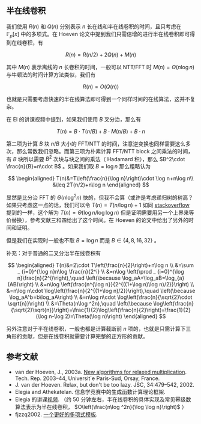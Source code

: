 ## 半在线卷积

我们使用 $R(n)$ 和 $Q(n)$ 分别表示 $n$ 长在线和半在线卷积的时间，且只考虑在 $\mathbb{F} _ p\lbrack x\rbrack$ 中的多项式。在 Hoeven 论文中提到我们只需倍增的进行半在线卷积即可得到在线卷积，有

$$
R(n)=R(n/2)+2Q(n)+M(n)
$$

其中 $M(n)$ 表示离线的 $n$ 长卷积的时间，一般可以 NTT/FFT 时 $M(n)=\Theta(n\log n)$ 与牛顿法的时间计算方法类似，我们有

$$
R(n)=O(Q(n))
$$

也就是只需要考虑快速的半在线算法即可得到一个同样时间的在线算法，这并不复杂。

在 EI 的讲课视频中提到，如果我们使用 $B$ 叉分治，那么有

$$
T(n)=B\cdot T(n/B)+B\cdot M(n/B)+B\cdot n
$$

第二项为计算 $B$ 块 $n/B$ 大小的 FFT/NTT 的时间，注意逆变换也同样需要这么多次，那么常数我们忽略。而第三项为朴素计算 FFT/NTT block 之间乘法的时间，有 $B$ 块所以需要 $B^2$ 次块与块之间的乘法（ Hadamard 积），那么 $B^2\cdot \frac{n}{B}=n\cdot B$ 。如果我们取 $B=\log n$ 那么粗略认为

$$
\begin{aligned}
T(n)&=T\left(\frac{n}{\log n}\right)\cdot \log n+n\log n\\
&\leq 2T(n/2)+n\log n
\end{aligned}
$$

显然是比分治 FFT 的 $\Theta(n\log ^2n)$ 快的，但我不会算（或许是考虑递归树的树高？如果只考虑这一点的话，我们可以令 $T(n)=T(n/\log n)+1$ 如同 [stackoverflow](https://stackoverflow.com/questions/30826040/calculating-the-recurrence-relation-tn-tn-log-n-%CE%981/) 提到的一样，这个解为 $T(n)=\Theta(\log n/\log \log n)$ 但是证明需要用另一个上界来等价替换），参考文献三和四给出了这个时间。在 Hoeven 的论文中给出了另外的时间和证明。

但是我们在实现时一般也不取 $B=\log n$ 而是 $B\in\lbrace 4,8,16,32\rbrace$ 。

补充：对于普通的二叉分治半在线卷积有

$$
\begin{aligned}
T(n)&=2\cdot T\left(\frac{n}{2}\right)+n\log n \\
&=\sum _ {i=0}^{\log n}n\log \frac{n}{2^i} \\
&=n\log \left(\prod _ {i=0}^{\log n}\frac{n}{2^i}\right),\quad \left(\because \log_aA+\log_aB=\log_{a}(AB)\right) \\
&=n\log \left(\frac{n^{\log n}}{2^{((1+\log n)\log n)/2}}\right) \\
&=n\log n\cdot \log\left(\frac{n}{2^{(1+\log n)/2}}\right),\quad \left(\because \log_aA^b=b\log_aA\right) \\
&=n\log n\cdot \log\left(\frac{n}{\sqrt{2}\cdot \sqrt{n}}\right) \\
&=\Theta(n\log ^2n),\quad \left(\because \log\left(\frac{n}{\sqrt{2}\sqrt{n}}\right)=\frac{1}{2}\log\left(\frac{n}{2}\right)=\frac{1}{2}(\log n-\log 2)=\Theta(\log n)\right)
\end{aligned}
$$

另外注意对于半在线卷积，一般也都是计算截断前 $n$ 项的，也就是只需计算下三角形的贡献，但是在线卷积就需要计算完整的正方形的贡献。

## 参考文献

- van der Hoeven, J., 2003a. [New algorithms for relaxed multiplication](http://www.texmacs.org/joris/newrelax/newrelax.html). Tech. Rep. 2003–44, Universit´e Paris-Sud, Orsay, France.
- J. van der Hoeven. Relax, but don't be too lazy. JSC, 34:479–542, 2002.
- Elegia and Athekatelan. 信息学竞赛中的⽣成函数计算理论框架.
- Elegia 的讲课[视频](https://www.bilibili.com/video/BV1kA41187dQ). （约 50 分钟左右，半在线卷积的具体实现及常见幂级数算法表示为半在线卷积， $O\left(\frac{n\log ^2n}{\log \log n}\right)$ ）
- fjzzq2002. [一个更好的多项式模板](https://fjzzq2002.blog.uoj.ac/blog/7281).
